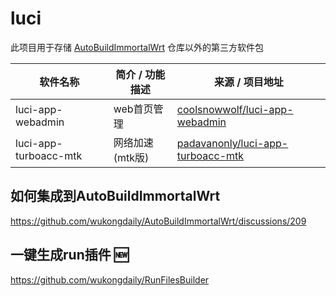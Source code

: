 # luci
此项目用于存储 [AutoBuildImmortalWrt](https://github.com/wukongdaily/AutoBuildImmortalWrt/) 仓库以外的第三方软件包


| 软件名称                  | 简介 / 功能描述                        | 来源 / 项目地址                                                                           |
| --------------------- | -------------------------------- | ----------------------------------------------------------------------------------- |
| luci-app-webadmin        | web首页管理             | [coolsnowwolf/luci-app-webadmin](https://github.com/coolsnowwolf/luci/tree/master/applications/luci-app-webadmin)                 |
| luci-app-turboacc-mtk             | 网络加速(mtk版) | [padavanonly/luci-app-turboacc-mtk](https://github.com/padavanonly/immortalwrt-mt798x-6.6/tree/openwrt-24.10-6.6/package/mtk/applications/luci-app-turboacc-mtk)                       |


## 如何集成到AutoBuildImmortalWrt
https://github.com/wukongdaily/AutoBuildImmortalWrt/discussions/209
## 一键生成run插件 🆕
https://github.com/wukongdaily/RunFilesBuilder

